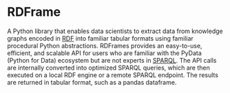# RDFrame

A Python library that enables data scientists to extract data from knowledge graphs encoded in [RDF](https://www.w3.org/TR/2014/REC-rdf11-concepts-20140225/) into familiar tabular formats using familiar procedural Python abstractions. 
RDFrames provides an easy-to-use, efficient, and scalable API for users who are familiar with the PyData (Python for Data) ecosystem but are not experts in [SPARQL](https://www.w3.org/TR/sparql11-query/).
The API calls are internally converted into optimized SPARQL queries, which are then executed on a local RDF engine or a remote SPARQL endpoint.
The results are returned in tabular format, such as a pandas dataframe.
